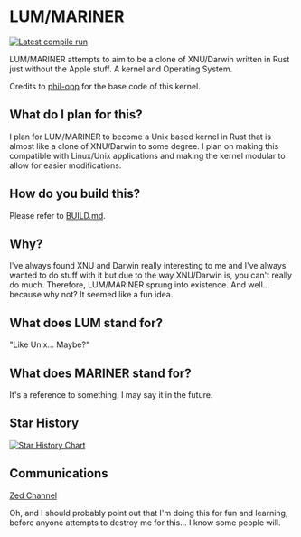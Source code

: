 # LUM/MARINER

[![Latest compile run](https://github.com/AFellowSpeedrunner/LUM-MARINER/actions/workflows/buildkern.yml/badge.svg)](https://github.com/AFellowSpeedrunner/LUM-MARINER/actions/workflows/buildkern.yml)

LUM/MARINER attempts to aim to be a clone of XNU/Darwin written in Rust just without the Apple stuff. A kernel and Operating System.

Credits to [phil-opp](https://github.com/phil-opp) for the base code of this kernel.

## What do I plan for this?

I plan for LUM/MARINER to become a Unix based kernel in Rust that is almost like a clone of XNU/Darwin to some degree. I plan on making this compatible with Linux/Unix applications and making the kernel modular to allow for easier modifications.

## How do you build this?
Please refer to [BUILD.md](BUILD.md).

## Why?
I've always found XNU and Darwin really interesting to me and I've always wanted to do stuff with it but due to the way XNU/Darwin is, you can't really do much. Therefore, LUM/MARINER sprung into existence. And well... because why not? It seemed like a fun idea.

## What does LUM stand for?
"Like Unix... Maybe?"

## What does MARINER stand for?
It's a reference to something. I may say it in the future.

## Star History
<a href="https://star-history.com/#AFellowSpeedrunner/LUM-MARINER&Date">
 <picture>
   <source media="(prefers-color-scheme: dark)" srcset="https://api.star-history.com/svg?repos=AFellowSpeedrunner/LUM-MARINER&type=Date&theme=dark" />
   <source media="(prefers-color-scheme: light)" srcset="https://api.star-history.com/svg?repos=AFellowSpeedrunner/LUM-MARINER&type=Date" />
   <img alt="Star History Chart" src="https://api.star-history.com/svg?repos=AFellowSpeedrunner/LUM-MARINER&type=Date" />
 </picture>
</a>

## Communications
[Zed Channel](https://zed.dev/channel/LUM-MARINER-on-Zed-11861)

Oh, and I should probably point out that I'm doing this for fun and learning, before anyone attempts to destroy me for this... I know some people will.
